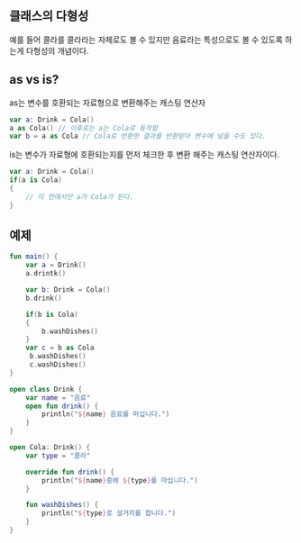 ## 클래스의 다형성
예를 들어 콜라를 콜라라는 자체로도 볼 수 있지만 음료라는 특성으로도 볼 수 있도록 하는게 다형성의 개념이다.

## as vs is?
as는 변수를 호환되는 자료형으로 변환해주는 캐스팅 연산자
```kotlin
var a: Drink = Cola()
a as Cola() // 이후로는 a는 Cola로 동작함
var b = a as Cola // Cola로 반환한 결과를 반환받아 변수에 넣을 수도 있다.
```
is는 변수가 자료형에 호환되는지를 먼저 체크한 후 변환 해주는 캐스팅 연산자이다.
```kotlin
var a: Drink = Cola()
if(a is Cola)
{
    // 이 안에서만 a가 Cola가 된다.
}
```

## 예제
```kotlin
fun main() {
    var a = Drink()
    a.drintk()

    var b: Drink = Cola()
    b.drink()

    if(b is Cola)
    {
        b.washDishes()
    }
    var c = b as Cola
     b.washDishes()
     c.washDishes()
}

open class Drink {
    var name = "음료"
    open fun drink() {
        println("${name} 음료를 마십니다.")
    }
}

open Cola: Drink() {
    var type = "콜라"

    override fun drink() {
        println("${name}중에 ${type}를 마십니다.")
    }

    fun washDishes() {
        println("${type}로 설거지를 합니다.")
    }
}
```